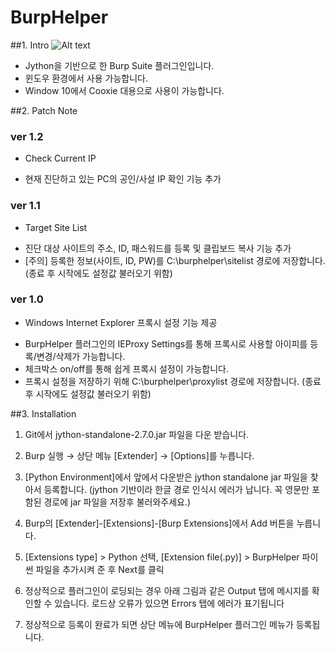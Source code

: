 # BurpHelper

##1. Intro
![Alt text](http://cfile10.uf.tistory.com/image/2170343D58A013DE090029)

- Jython을 기반으로 한 Burp Suite 플러그인입니다. 
- 윈도우 환경에서 사용 가능합니다.
- Window 10에서 Cooxie 대용으로 사용이 가능합니다.

##2. Patch Note

### ver 1.2
* Check Current IP
- 현재 진단하고 있는 PC의 공인/사설 IP 확인 기능 추가

### ver 1.1
* Target Site List
- 진단 대상 사이트의 주소, ID, 패스워드를 등록 및 클립보드 복사 기능 추가
- [주의] 등록한 정보(사이트, ID, PW)를 C:\burphelper\sitelist 경로에 저장합니다. 
  (종료 후 시작에도 설정값 불러오기 위함)

### ver 1.0
* Windows Internet Explorer 프록시 설정 기능 제공
- BurpHelper 플러그인의 IEProxy Settings를 통해 프록시로 사용할 아이피를 등록/변경/삭제가 가능합니다.
- 체크박스 on/off를 통해 쉽게 프록시 설정이 가능합니다.
- 프록시 설정을 저장하기 위해 C:\burphelper\proxylist 경로에 저장합니다.
  (종료 후 시작에도 설정값 불러오기 위함)

##3. Installation
1. Git에서 jython-standalone-2.7.0.jar 파일을 다운 받습니다.
2. Burp 실행 → 상단 메뉴 [Extender] → [Options]를 누릅니다.

3. [Python Environment]에서 앞에서 다운받은 jython standalone jar 파일을 찾아서 등록합니다.
(jython 기반이라 한글 경로 인식시 에러가 납니다. 꼭 영문만 포함된 경로에 jar 파일을 저장후 불러와주세요.)

4. Burp의 [Extender]-[Extensions]-[Burp Extensions]에서 Add 버튼을 누릅니다.

5. [Extensions type] > Python 선택, [Extension file(.py)] > BurpHelper 파이썬 파일을 추가시켜 준 후 Next를 클릭

6. 정상적으로 플러그인이 로딩되는 경우 아래 그림과 같은 Output 탭에 메시지를 확인할 수 있습니다. 로드상 오류가 있으면 Errors 탭에 에러가 표기됩니다

7. 정상적으로 등록이 완료가 되면 상단 메뉴에 BurpHelper 플러그인 메뉴가 등록됩니다.



